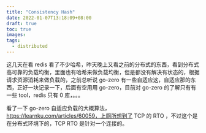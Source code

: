 ```yaml
---
title: "Consistency Hash"
date: 2022-01-07T13:18:09+08:00
draft: true
toc: true
images:
tags: 
  - distributed
---
```


这几天在看 redis 看了不少哈希，昨天晚上又看之前的分布式的东西，看到分布式高可靠的负载均衡，里面也有哈希来做负载均衡，但是都没有解决有状态的，根据请求资源消耗来做负载的，之前总听说 go-zero 有一些自适应这，自适应那的东西，正好一块记录一下，后面有空用用 go-zero，目前对 go-zero 的了解只有有一些 tool，redis 只有 0 库，。。。

看了一下 go-zero 自适应负载的大概算法，https://learnku.com/articles/60059，上厕所想到了 TCP 的 RTO ，不过这个是在分布式环境下的，TCP RTO 是针对一个连接的。

